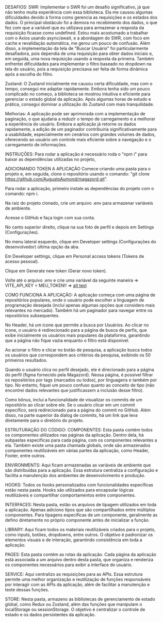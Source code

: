 DESAFIOS:
SWR: Implementar o SWR foi um desafio significativo, já que não tenho muita experiência com essa biblioteca. Ela me causou algumas dificuldades devido à forma como gerencia as requisições e os estados dos dados. O principal obstáculo foi a demora no recebimento dos dados, o que fez com que a variável que eu utilizava para armazenar a resposta da requisição ficasse como undefined. Estou mais acostumado a trabalhar com o Axios usando async/await, e a abordagem do SWR, com foco em cache e revalidação automática, me gerou um pouco de confusão. Além disso, a implementação da tela de "Buscar Usuário" foi particularmente desafiadora, pois dependia de uma requisição para obter dados iniciais e, em seguida, uma nova requisição usando a resposta da primeira. Também enfrentei dificuldades para implementar o filtro baseado no dropdown na tela do usuário, pois a requisição precisava ser feita de forma dinâmica após a escolha do filtro.

Zustand: O Zustand inicialmente me causou certa dificuldade, mas com o tempo, consegui me adaptar rapidamente. Embora tenha sido um pouco complicado no começo, a biblioteca se mostrou intuitiva e eficiente para gerenciar o estado global da aplicação. Após algumas horas de estudo e prática, consegui dominar a utilização do Zustand com mais tranquilidade.


Melhorias:
A aplicação pode ser aprimorada com a implementação de paginação, o que ajudaria a reduzir o tempo de carregamento e a melhorar a experiência do usuário. Embora a aplicação já retorne os dados rapidamente, a adição de um paginador contribuiria significativamente para a usabilidade, especialmente em cenários com grandes volumes de dados, oferecendo ao usuário um controle mais eficiente sobre a navegação e o carregamento de informações.


INSTRUÇÕES:
Para rodar a aplicação é necessário roda o "npm i" para baixar as dependências utilizadas no projeto, 

ADICIONANDO TOKEN A APLICAÇÃO
Comece criando uma pasta para o projeto e, em seguida, clone o repositório usando o comando: "git clone https://github.com/AugustoAumond/magazord.git".

Para rodar a aplicação, primeiro instale as dependências do projeto com o comando: npm i.

Na raiz do projeto clonado, crie um arquivo .env para armazenar variáveis de ambiente.

Acesse o GitHub e faça login com sua conta.

No canto superior direito, clique na sua foto de perfil e depois em Settings (Configurações).

No menu lateral esquerdo, clique em Developer settings (Configurações do desenvolvedor) última opção da aba.

Em Developer settings, clique em Personal access tokens (Tokens de acesso pessoal).

Clique em Generate new token (Gerar novo token).

Volte até o arquivo .env e crie uma variável da seguinte maneira => VITE_API_KEY = MEU_TOKEN!! => [alt text](./public/image.png)


COMO FUNCIONA A APLICAÇÃO:
A aplicação começa com uma página de repositórios populares, onde o usuário pode escolher a linguagem de programação desejada (incluí apenas algumas opções que considero mais relevantes no mercado). Também há um paginador para navegar entre os repositórios subsequentes.

No Header, há um ícone que permite a busca por Usuários. Ao clicar no ícone, o usuário é redirecionado para a página de busca de perfis, que exibe inicialmente os usuários mais populares da plataforma, garantindo que a página não fique vazia enquanto o filtro está disponível.

Ao acionar o filtro e clicar no botão de pesquisa, a aplicação busca todos os usuários que correspondem aos critérios da pesquisa, exibindo os 50 primeiros resultados.

Quando o usuário clica no perfil desejado, ele é direcionado para a página do perfil (figma fornecido pela Magazord). Nessa página, é possível filtrar os repositórios por tags (marcados ou todos), por linguagens e também por tipo. No entanto, fiquei um pouco confuso quanto ao conceito de tipo (não encontrei dados relevantes que justificassem a inclusão desse filtro).

Como bônus, inclui a funcionalidade de visualizar os commits de um repositório ao clicar sobre ele. Se o usuário clicar em um commit específico, será redirecionado para a página do commit no GitHub. Além disso, na parte superior da dialog de commits, há um link que leva diretamente para o diretório do projeto.


ESTRUTURAÇÃO DO CÓDIGO:
COMPONENTES:
Esta pasta contém todos os componentes utilizados nas páginas da aplicação. Dentro dela, há subpastas específicas para cada página, com os componentes relevantes a ela. Também existe uma pasta chamada globals, onde são armazenados componentes reutilizáveis em várias partes da aplicação, como Header, Footer, entre outros.

ENVIRONMENTS:
Aqui ficam armazenadas as variáveis de ambiente que são distribuídas para a aplicação. Essa estrutura centraliza a configuração e facilita a manutenção dos ambientes de desenvolvimento e produção.

HOOKS:
Todos os hooks personalizados com funcionalidades específicas estão nesta pasta. Hooks são utilizados para encapsular lógicas reutilizáveis e compartilhar comportamentos entre componentes.

INTERFACES:
Nesta pasta, estão os arquivos de tipagem utilizados em toda a aplicação. Apenas adiciono tipos que são compartilhados entre múltiplos componentes. Para tipagens específicas de um componente, geralmente as defino diretamente no próprio componente antes de inicializar a função.

LIBRARY:
Aqui ficam todos os materiais reutilizáveis criados para o projeto, como inputs, botões, dropdowns, entre outros. O objetivo é padronizar os elementos visuais e de interação, garantindo consistência em toda a aplicação.

PAGES:
Esta pasta contém as rotas da aplicação. Cada página da aplicação está associada a um arquivo dentro desta pasta, que organiza e renderiza os componentes necessários para exibir a interface do usuário.

SERVICE:
Aqui centralizo as requisições para as APIs. Essa estrutura permite uma melhor organização e reutilização de funções responsáveis por interagir com as APIs da aplicação, além de facilitar a manutenção e teste dessas funções.

STORE:
Nesta pasta, armazeno as bibliotecas de gerenciamento de estado global, como Redux ou Zustand, além das funções que manipulam o localStorage ou sessionStorage. O objetivo é centralizar o controle de estado e os dados persistentes da aplicação.